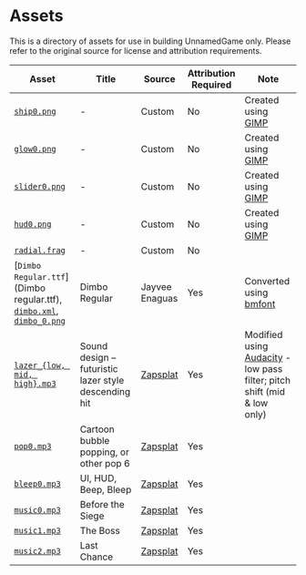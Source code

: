 # Assets

This is a directory of assets for use in building UnnamedGame only. Please refer to the original source for license and attribution requirements.

| Asset | Title |Source | Attribution Required | Note |
| --- | --- | --- | --- | --- |
| [`ship0.png`](ship0.png) | - | Custom | No | Created using [GIMP](https://www.gimp.org/) |
| [`glow0.png`](glow0.png) | - | Custom | No | Created using [GIMP](https://www.gimp.org/) |
| [`slider0.png`](slider0.png) | - | Custom | No | Created using [GIMP](https://www.gimp.org/) |
| [`hud0.png`](hud0.png) | - | Custom | No | Created using [GIMP](https://www.gimp.org/) |
| [`radial.frag`](radial.frag) | - | Custom | No | |
| [`Dimbo Regular.ttf`](Dimbo regular.ttf), [`dimbo.xml`](dimbo.xml), [`dimbo_0.png`](dimbo_0.png) | Dimbo Regular | Jayvee Enaguas | Yes | Converted using [bmfont](https://www.angelcode.com/products/bmfont/) |
| [`lazer_{low, mid, high}.mp3`](lazer_high.mp3) | Sound design – futuristic lazer style descending hit | [Zapsplat](https://www.zapsplat.com) | Yes | Modified using [Audacity](https://www.audacityteam.org) - low pass filter; pitch shift (mid & low only) |
| [`pop0.mp3`](pop0.mp3) | Cartoon bubble popping, or other pop 6 | [Zapsplat](https://www.zapsplat.com) | Yes | |
| [`bleep0.mp3`](bleep0.mp3) | UI, HUD, Beep, Bleep | [Zapsplat](https://www.zapsplat.com) | Yes | |
| [`music0.mp3`](music0.mp3) | Before the Siege | [Zapsplat](https://www.zapsplat.com) | Yes | |
| [`music1.mp3`](music1.mp3) | The Boss | [Zapsplat](https://www.zapsplat.com) | Yes | |
| [`music2.mp3`](music2.mp3) | Last Chance| [Zapsplat](https://www.zapsplat.com) | Yes | |
